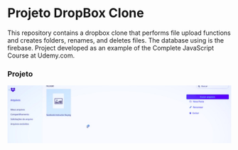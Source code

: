 # Projeto DropBox Clone


This repository contains a dropbox clone that performs file upload functions and creates folders, renames, and deletes files. The database using is the firebase.
Project developed as an example of the Complete JavaScript Course at Udemy.com.


### Projeto
![dp](dp.jpeg)
